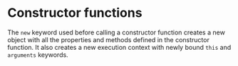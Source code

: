 # Constructor functions

The `new` keyword used before calling a constructor function creates a new object with all the properties and methods defined in the constructor function. It also creates a new execution context with newly bound `this` and `arguments` keywords.
